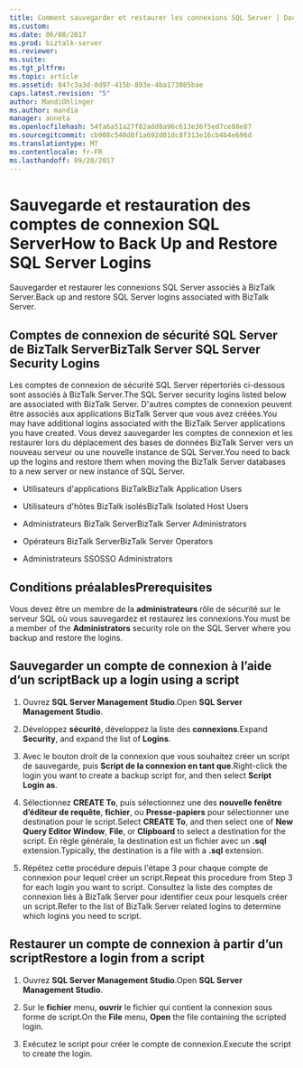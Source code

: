 ```yaml
---
title: Comment sauvegarder et restaurer les connexions SQL Server | Documents Microsoft
ms.custom: 
ms.date: 06/08/2017
ms.prod: biztalk-server
ms.reviewer: 
ms.suite: 
ms.tgt_pltfrm: 
ms.topic: article
ms.assetid: 847c3a3d-0d97-415b-893e-4ba173085bae
caps.latest.revision: "5"
author: MandiOhlinger
ms.author: mandia
manager: anneta
ms.openlocfilehash: 54fa6a51a27f82add8a96c613e36f5ed7ce88e87
ms.sourcegitcommit: cb908c540d8f1a692d01dc8f313e16cb4b4e696d
ms.translationtype: MT
ms.contentlocale: fr-FR
ms.lasthandoff: 09/20/2017
---
```

# <a name="how-to-back-up-and-restore-sql-server-logins"></a><span data-ttu-id="c2a95-102">Sauvegarde et restauration des comptes de connexion SQL Server</span><span class="sxs-lookup"><span data-stu-id="c2a95-102">How to Back Up and Restore SQL Server Logins</span></span>
<span data-ttu-id="c2a95-103">Sauvegarder et restaurer les connexions SQL Server associés à BizTalk Server.</span><span class="sxs-lookup"><span data-stu-id="c2a95-103">Back up and restore SQL Server logins associated with BizTalk Server.</span></span>  
  
## <a name="biztalk-server-sql-server-security-logins"></a><span data-ttu-id="c2a95-104">Comptes de connexion de sécurité SQL Server de BizTalk Server</span><span class="sxs-lookup"><span data-stu-id="c2a95-104">BizTalk Server SQL Server Security Logins</span></span>  
 <span data-ttu-id="c2a95-105">Les comptes de connexion de sécurité SQL Server répertoriés ci-dessous sont associés à BizTalk Server.</span><span class="sxs-lookup"><span data-stu-id="c2a95-105">The SQL Server security logins listed below are associated with BizTalk Server.</span></span> <span data-ttu-id="c2a95-106">D'autres comptes de connexion peuvent être associés aux applications BizTalk Server que vous avez créées.</span><span class="sxs-lookup"><span data-stu-id="c2a95-106">You may have additional logins associated with the BizTalk Server applications you have created.</span></span> <span data-ttu-id="c2a95-107">Vous devez sauvegarder les comptes de connexion et les restaurer lors du déplacement des bases de données BizTalk Server vers un nouveau serveur ou une nouvelle instance de SQL Server.</span><span class="sxs-lookup"><span data-stu-id="c2a95-107">You need to back up the logins and restore them when moving the BizTalk Server databases to a new server or new instance of SQL Server.</span></span>  
  
-   <span data-ttu-id="c2a95-108">Utilisateurs d'applications BizTalk</span><span class="sxs-lookup"><span data-stu-id="c2a95-108">BizTalk Application Users</span></span>  
  
-   <span data-ttu-id="c2a95-109">Utilisateurs d'hôtes BizTalk isolés</span><span class="sxs-lookup"><span data-stu-id="c2a95-109">BizTalk Isolated Host Users</span></span>  
  
-   <span data-ttu-id="c2a95-110">Administrateurs BizTalk Server</span><span class="sxs-lookup"><span data-stu-id="c2a95-110">BizTalk Server Administrators</span></span>  
  
-   <span data-ttu-id="c2a95-111">Opérateurs BizTalk Server</span><span class="sxs-lookup"><span data-stu-id="c2a95-111">BizTalk Server Operators</span></span>  
  
-   <span data-ttu-id="c2a95-112">Administrateurs SSO</span><span class="sxs-lookup"><span data-stu-id="c2a95-112">SSO Administrators</span></span>  

## <a name="prerequisites"></a><span data-ttu-id="c2a95-113">Conditions préalables</span><span class="sxs-lookup"><span data-stu-id="c2a95-113">Prerequisites</span></span>  
<span data-ttu-id="c2a95-114">Vous devez être un membre de la **administrateurs** rôle de sécurité sur le serveur SQL où vous sauvegardez et restaurez les connexions.</span><span class="sxs-lookup"><span data-stu-id="c2a95-114">You must be a member of the **Administrators** security role on the SQL Server where you backup and restore the logins.</span></span>  
  
## <a name="back-up-a-login-using-a-script"></a><span data-ttu-id="c2a95-115">Sauvegarder un compte de connexion à l’aide d’un script</span><span class="sxs-lookup"><span data-stu-id="c2a95-115">Back up a login using a script</span></span>  
  
1.  <span data-ttu-id="c2a95-116">Ouvrez **SQL Server Management Studio**.</span><span class="sxs-lookup"><span data-stu-id="c2a95-116">Open **SQL Server Management Studio**.</span></span>  
  
2.  <span data-ttu-id="c2a95-117">Développez **sécurité**, développez la liste des **connexions**.</span><span class="sxs-lookup"><span data-stu-id="c2a95-117">Expand **Security**, and expand the list of **Logins**.</span></span>  
  
3.  <span data-ttu-id="c2a95-118">Avec le bouton droit de la connexion que vous souhaitez créer un script de sauvegarde, puis **Script de la connexion en tant que**.</span><span class="sxs-lookup"><span data-stu-id="c2a95-118">Right-click the login you want to create a backup script for, and then select **Script Login as**.</span></span>  
  
4.  <span data-ttu-id="c2a95-119">Sélectionnez **CREATE To**, puis sélectionnez une des **nouvelle fenêtre d’éditeur de requête**, **fichier**, ou **Presse-papiers** pour sélectionner une destination pour le script.</span><span class="sxs-lookup"><span data-stu-id="c2a95-119">Select **CREATE To**, and then select one of **New Query Editor Window**, **File**, or **Clipboard** to select a destination for the script.</span></span> <span data-ttu-id="c2a95-120">En règle générale, la destination est un fichier avec un **.sql** extension.</span><span class="sxs-lookup"><span data-stu-id="c2a95-120">Typically, the destination is a file with a **.sql** extension.</span></span>  
  
5.  <span data-ttu-id="c2a95-121">Répétez cette procédure depuis l'étape 3 pour chaque compte de connexion pour lequel créer un script.</span><span class="sxs-lookup"><span data-stu-id="c2a95-121">Repeat this procedure from Step 3 for each login you want to script.</span></span> <span data-ttu-id="c2a95-122">Consultez la liste des comptes de connexion liés à BizTalk Server pour identifier ceux pour lesquels créer un script.</span><span class="sxs-lookup"><span data-stu-id="c2a95-122">Refer to the list of BizTalk Server related logins to determine which logins you need to script.</span></span>  
  
## <a name="restore-a-login-from-a-script"></a><span data-ttu-id="c2a95-123">Restaurer un compte de connexion à partir d’un script</span><span class="sxs-lookup"><span data-stu-id="c2a95-123">Restore a login from a script</span></span>  
  
1.  <span data-ttu-id="c2a95-124">Ouvrez **SQL Server Management Studio**.</span><span class="sxs-lookup"><span data-stu-id="c2a95-124">Open **SQL Server Management Studio**.</span></span>  
  
2.  <span data-ttu-id="c2a95-125">Sur le **fichier** menu, **ouvrir** le fichier qui contient la connexion sous forme de script.</span><span class="sxs-lookup"><span data-stu-id="c2a95-125">On the **File** menu, **Open** the file containing the scripted login.</span></span>  
  
3.  <span data-ttu-id="c2a95-126">Exécutez le script pour créer le compte de connexion.</span><span class="sxs-lookup"><span data-stu-id="c2a95-126">Execute the script to create the login.</span></span>